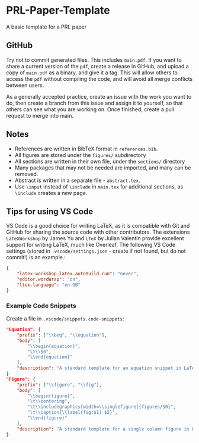 # PRL-Paper-Template
A basic template for a PRL paper

## GitHub

Try not to commit generated files. This includes `main.pdf`. If you want to share a current version of the `pdf`, create a release in GitHub, and upload a copy of `main.pdf` as a binary, and give it a tag. This will allow others to access the `pdf` without compiling the code, and will avoid all merge conflicts between users.

As a generally accepted practice, create an issue with the work you want to do, then create a branch from this issue and assign it to yourself, so that others can see what you are working on. Once finished, create a pull request to merge into main.

## Notes

- References are written in BibTeX format in `references.bib`.
- All figures are stored under the `figures/` subdirectory
- All sections are written in their own file, under the `sections/` directory
- Many packages that may not be needed are imported, and many can be removed.
- Abstract is written in a separate file - `abstract.tex`.
- Use `\input` instead of `\include` in `main.tex` for additional sections, as `\include` creates a new page.

## Tips for using VS Code

VS Code is a good choice for writing LaTeX, as it is compatible with Git and GitHub for sharing the source code with other contributors. The extensions `LaTeXWorkshop` by James Yu and `LTeX` by Julian Valentin provide excellent support for writing LaTeX, much like Overleaf. The following VS Code settings (stored in `.vscode/settings.json` - create if not found, but do not commit!) is an example.:

```json
{
    "latex-workshop.latex.autoBuild.run": "never",
    "editor.wordWrap": "on",
    "ltex.language": "en-GB"
}
```

### Example Code Snippets

Create a file in `.vscode/snippets.code-snippets`:

```json
"Equation": {
    "prefix": ["\\beq", "\\equation"],
    "body": [
        "\\begin{equation}",
        "\t\\$0",
        "\\end{equation}"
    ],
    "description": "A standard template for an equation snippet in LaTeX."
}
"Figure": {
    "prefix": ["\\figure", "\\fig"],
    "body": [
        "\\begin{figure}",
        "\t\\centering",
        "\t\\includegraphics[width=\\singlefigure]{figures/$0}",
        "\t\\caption{\\label{fig:$1} $2}",
        "\\end{figure}"
    ],
    "description": "A standard template for a single column figure in LaTeX."
}
```

